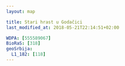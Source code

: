 ```yaml
---
layout: map

title: Stari hrast u Godačici
last_modified_at: 2018-05-21T22:14:51+02:00

WDPA: [555589067]
BioRaS: [318]
geoSrbija:
  L1_182: [118]
---
```

